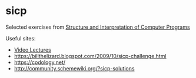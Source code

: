 # sicp
Selected exercises from [Structure and Interpretation of Computer Programs](https://mitpress.mit.edu/sites/default/files/sicp/full-text/book/book.html)

Useful sites:
* [Video Lectures](https://ocw.mit.edu/courses/electrical-engineering-and-computer-science/6-001-structure-and-interpretation-of-computer-programs-spring-2005/video-lectures/)
* https://billthelizard.blogspot.com/2009/10/sicp-challenge.html
* https://codology.net/
* http://community.schemewiki.org/?sicp-solutions